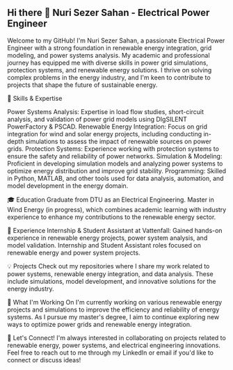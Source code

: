 ## Hi there 👋 Nuri Sezer Sahan - Electrical Power Engineer

Welcome to my GitHub! I'm Nuri Sezer Sahan, a passionate Electrical Power Engineer with a strong foundation in renewable energy integration, grid modeling, and power systems analysis. 
My academic and professional journey has equipped me with diverse skills in power grid simulations, protection systems, and renewable energy solutions. I thrive on solving complex problems in the energy industry, and I'm keen to contribute to projects that shape the future of sustainable energy.

🔧 Skills & Expertise

Power Systems Analysis: Expertise in load flow studies, short-circuit analysis, and validation of power grid models using DIgSILENT PowerFactory & PSCAD.
Renewable Energy Integration: Focus on grid integration for wind and solar energy projects, including conducting in-depth simulations to assess the impact of renewable sources on power grids.
Protection Systems: Experience working with protection systems to ensure the safety and reliability of power networks.
Simulation & Modeling: Proficient in developing simulation models and analyzing power systems to optimize energy distribution and improve grid stability.
Programming: Skilled in Python, MATLAB, and other tools used for data analysis, automation, and model development in the energy domain.

🎓 Education
Graduate from DTU as an Electrical Engineering.
Master in Wind Energy (in progress), which combines academic learning with industry experience to enhance my contributions to the renewable energy sector.

💼 Experience
Internship & Student Assistant at Vattenfall: Gained hands-on experience in renewable energy projects, power system analysis, and model validation.
Internship and Student Assistant roles focused on renewable energy and power system projects.

💡 Projects
Check out my repositories where I share my work related to power systems, renewable energy integration, and data analysis. 
These include simulations, model development, and innovative solutions for the energy industry.

🌱 What I'm Working On
I'm currently working on various renewable energy projects and simulations to improve the efficiency and reliability of energy systems. 
As I pursue my master's degree, I aim to continue exploring new ways to optimize power grids and renewable energy integration.

🤝 Let's Connect!
I'm always interested in collaborating on projects related to renewable energy, power systems, and electrical engineering innovations. 
Feel free to reach out to me through my LinkedIn or email if you'd like to connect or discuss ideas!
